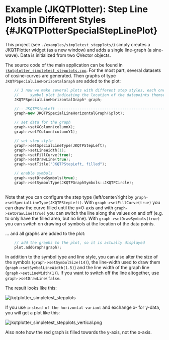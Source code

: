 # Example (JKQTPlotter): Step Line Plots in Different Styles {#JKQTPlotterSpecialStepLinePlot}
This project (see `./examples/simpletest_stepplots/`) simply creates a JKQTPlotter widget (as a new window) and adds a single line-graph (a sine-wave). Data is initialized from two QVector<double> objects.

The source code of the main application can be found in  [`jkqtplotter_simpletest_stepplots.cpp`](https://github.com/jkriege2/JKQtPlotter/tree/master/examples/simpletest_stepplots/jkqtplotter_simpletest_stepplots.cpp). For the most part, several datasets of cosine-curves are generated. Then graphs of type `JKQTPSpecialLineHorizontalGraph` are added to the plot:

```.cpp
	// 3 now we make several plots with different step styles, each one also contains a
    //     symbol plot indicating the location of the datapoints themselves
    JKQTPSpecialLineHorizontalGraph* graph;

    //-- JKQTPStepLeft ----------------------------------------------------------------------------------------
    graph=new JKQTPSpecialLineHorizontalGraph(&plot);

    // set data for the graph
    graph->setXColumn(columnX);
    graph->setYColumn(columnY1);

    // set step style
    graph->setSpecialLineType(JKQTPStepLeft);
    graph->setLineWidth(1);
    graph->setFillCurve(true);
    graph->setDrawLine(true);
    graph->setTitle("JKQTPStepLeft, filled");

    // enable symbols
    graph->setDrawSymbols(true);
    graph->setSymbolType(JKQTPGraphSymbols::JKQTPCircle);
    
```
Note that you can configure the step type (left/center/right by `graph->setSpecialLineType(JKQTPStepLeft)`. With `graph->setFillCurve(true)` you can draw the curve filled until the y=0-axis and with `graph->setDrawLine(true)` you can switch the line along the values on and off (e.g. to only have the filled area, but no line). With `graph->setDrawSymbols(true)` you can switch on drawing of symbols at the location of the data points.

... and all graphs are added to the plot:
```.cpp
    // add the graphs to the plot, so it is actually displayed
    plot.addGraph(graph);
```

In addition to the symbol type and line style, you can also alter the size of the symbols (`graph->setSymbolSize(14)`), the line-width used to draw them (`graph->setSymbolLineWidth(1.5)`) and the line width of the graph line (`graph->setLineWidth(1)`). If you want to switch off the line altogether, use `graph->setDrawLine(false`.

The result looks like this:

![jkqtplotter_simpletest_stepplots](https://raw.githubusercontent.com/jkriege2/JKQtPlotter/master/screenshots/jkqtplotter_simpletest_stepplots.png)


If you use `` instead of the horizontal variant `` and exchange x- for y-data, you will get a plot like this:

![jkqtplotter_simpletest_stepplots_vertical.png](https://raw.githubusercontent.com/jkriege2/JKQtPlotter/master/screenshots/jkqtplotter_simpletest_stepplots_vertical.png)

Also note how the red graph is filled towards the y-axis, not the x-axis.

